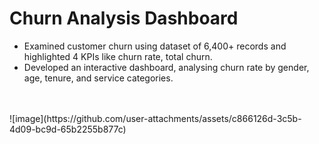 # Churn Analysis Dashboard
- Examined customer churn using dataset of 6,400+ records and highlighted 4 KPIs like churn rate, total churn.
- Developed an interactive dashboard, analysing churn rate by gender, age, tenure, and service categories.
<br>
<br>
 ![image](https://github.com/user-attachments/assets/c866126d-3c5b-4d09-bc9d-65b2255b877c)


